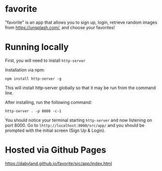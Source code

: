 # favorite

"favorite" is an app that allows you to sign up, login, retrieve random images from https://unsplash.com/, and choose your favorites!

# Running locally

First, you will need to install `http-server`

Installation via npm:

`npm install http-server -g`

This will install http-server globally so that it may be run from the command line.

After installing, run the following command:

`http-server . -p 8000 -c-1`

You should notice your terminal starting `http-server` and now listening on port 8000. 
Go to `lhttp://localhost:8000/src/app/` and you should be prompted with the initial screen (Sign Up & Login).

# Hosted via Github Pages

https://dabyland.github.io/favorite/src/app/index.html
